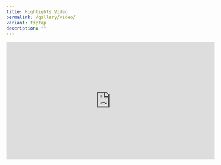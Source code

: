 ```yaml
---
title: Highlights Video
permalink: /gallery/video/
variant: tiptap
description: ""
---
```

<div class="iframe-wrapper"><iframe height="315" width="560" allowfullscreen="true" frameborder="0" src="https://www.youtube.com/embed/xH9ymuCrp04?si=H6-mZNI68fZ55OMb"></iframe></div><p></p>